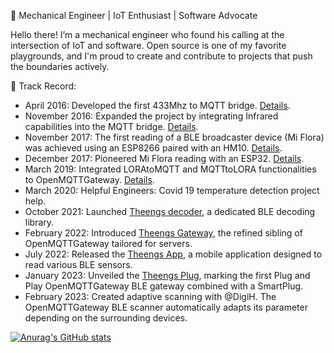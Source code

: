 🔧 Mechanical Engineer | IoT Enthusiast | Software Advocate

Hello there! I’m a mechanical engineer who found his calling at the intersection of IoT and software. Open source is one of my favorite playgrounds, and I'm proud to create and contribute to projects that push the boundaries actively.

📜 Track Record:

* April 2016: Developed the first 433Mhz to MQTT bridge. [Details](https://1technophile.blogspot.com/2016/04/433tomqttto433-bidirectional-gateway.html).
* November 2016: Expanded the project by integrating Infrared capabilities into the MQTT bridge. [Details](https://1technophile.blogspot.com/2016/11/433nIRtomqttto433nIR-bidirectional-esp8266.html).
* November 2017: The first reading of a BLE broadcaster device (Mi Flora) was achieved using an ESP8266 paired with an HM10. [Details](https://1technophile.blogspot.com/2017/11/mi-flora-integration-to-openmqttgateway.html).
* December 2017: Pioneered Mi Flora reading with an ESP32. [Details](https://github.com/nkolban/esp32-snippets/issues/282).
* March 2019: Integrated LORAtoMQTT and MQTTtoLORA functionalities to OpenMQTTGateway. [Details](https://1technophile.blogspot.com/2019/03/the-v0.html).
* March 2020: Helpful Engineers: Covid 19 temperature detection project help.
* October 2021: Launched [Theengs decoder](https://decoder.theengs.io/), a dedicated BLE decoding library.
* February 2022: Introduced [Theengs Gateway](https://gateway.theengs.io/), the refined sibling of OpenMQTTGateway tailored for servers.
* July 2022: Released the [Theengs App](https://app.theengs.io/), a mobile application designed to read various BLE sensors.
* January 2023: Unveiled the [Theengs Plug](https://shop.theengs.io/products/theengs-plug-smart-plug-ble-gateway-and-energy-consumption), marking the first Plug and Play OpenMQTTGateway BLE gateway combined with a SmartPlug.
* February 2023: Created adaptive scanning with @DigiH. The OpenMQTTGateway BLE scanner automatically adapts its parameter depending on the surrounding devices.

[![Anurag's GitHub stats](https://github-readme-stats.vercel.app/api?username=1technophile)](https://github.com/anuraghazra/github-readme-stats)
